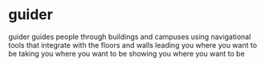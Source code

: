 # guider
guider guides people through buildings and campuses
using navigational tools that integrate with the floors and walls
leading you where you want to be
taking you where you want to be
showing you where you want to be
